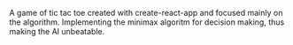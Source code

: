 A game of tic tac toe created with create-react-app and focused mainly on the algorithm.
Implementing the minimax algoritm for decision making, thus making the AI unbeatable.
